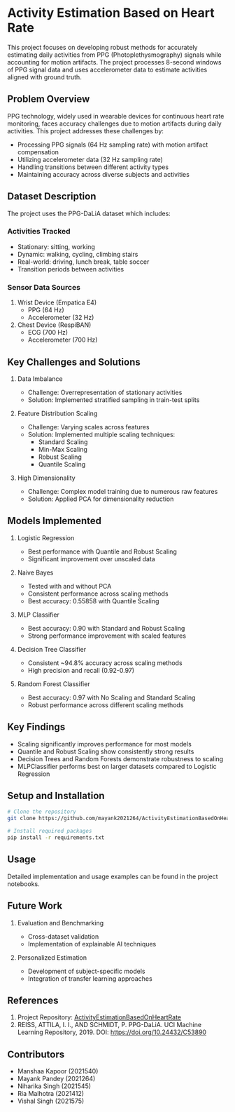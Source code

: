 # Activity Estimation Based on Heart Rate

This project focuses on developing robust methods for accurately estimating daily activities from PPG (Photoplethysmography) signals while accounting for motion artifacts. The project processes 8-second windows of PPG signal data and uses accelerometer data to estimate activities aligned with ground truth.

## Problem Overview

PPG technology, widely used in wearable devices for continuous heart rate monitoring, faces accuracy challenges due to motion artifacts during daily activities. This project addresses these challenges by:
- Processing PPG signals (64 Hz sampling rate) with motion artifact compensation
- Utilizing accelerometer data (32 Hz sampling rate)
- Handling transitions between different activity types
- Maintaining accuracy across diverse subjects and activities

## Dataset Description

The project uses the PPG-DaLiA dataset which includes:

### Activities Tracked
- Stationary: sitting, working
- Dynamic: walking, cycling, climbing stairs
- Real-world: driving, lunch break, table soccer
- Transition periods between activities

### Sensor Data Sources
1. Wrist Device (Empatica E4)
   - PPG (64 Hz)
   - Accelerometer (32 Hz)
2. Chest Device (RespiBAN)
   - ECG (700 Hz)
   - Accelerometer (700 Hz)

## Key Challenges and Solutions

1. Data Imbalance
   - Challenge: Overrepresentation of stationary activities
   - Solution: Implemented stratified sampling in train-test splits

2. Feature Distribution Scaling
   - Challenge: Varying scales across features
   - Solution: Implemented multiple scaling techniques:
     - Standard Scaling
     - Min-Max Scaling
     - Robust Scaling
     - Quantile Scaling

3. High Dimensionality
   - Challenge: Complex model training due to numerous raw features
   - Solution: Applied PCA for dimensionality reduction

## Models Implemented

1. Logistic Regression
   - Best performance with Quantile and Robust Scaling
   - Significant improvement over unscaled data

2. Naive Bayes
   - Tested with and without PCA
   - Consistent performance across scaling methods
   - Best accuracy: 0.55858 with Quantile Scaling

3. MLP Classifier
   - Best accuracy: 0.90 with Standard and Robust Scaling
   - Strong performance improvement with scaled features

4. Decision Tree Classifier
   - Consistent ~94.8% accuracy across scaling methods
   - High precision and recall (0.92-0.97)

5. Random Forest Classifier
   - Best accuracy: 0.97 with No Scaling and Standard Scaling
   - Robust performance across different scaling methods

## Key Findings

- Scaling significantly improves performance for most models
- Quantile and Robust Scaling show consistently strong results
- Decision Trees and Random Forests demonstrate robustness to scaling
- MLPClassifier performs best on larger datasets compared to Logistic Regression

## Setup and Installation

```bash
# Clone the repository
git clone https://github.com/mayank2021264/ActivityEstimationBasedOnHeartRate.git

# Install required packages
pip install -r requirements.txt
```

## Usage

Detailed implementation and usage examples can be found in the project notebooks.

## Future Work

1. Evaluation and Benchmarking
   - Cross-dataset validation
   - Implementation of explainable AI techniques

2. Personalized Estimation
   - Development of subject-specific models
   - Integration of transfer learning approaches

## References

1. Project Repository: [ActivityEstimationBasedOnHeartRate](https://github.com/mayank2021264/ActivityEstimationBasedOnHeartRate)
2. REISS, ATTILA, I. I., AND SCHMIDT, P. PPG-DaLiA. UCI Machine Learning Repository, 2019. DOI: https://doi.org/10.24432/C53890

## Contributors

- Manshaa Kapoor (2021540)
- Mayank Pandey (2021264)
- Niharika Singh (2021545)
- Ria Malhotra (2021412)
- Vishal Singh (2021575)
